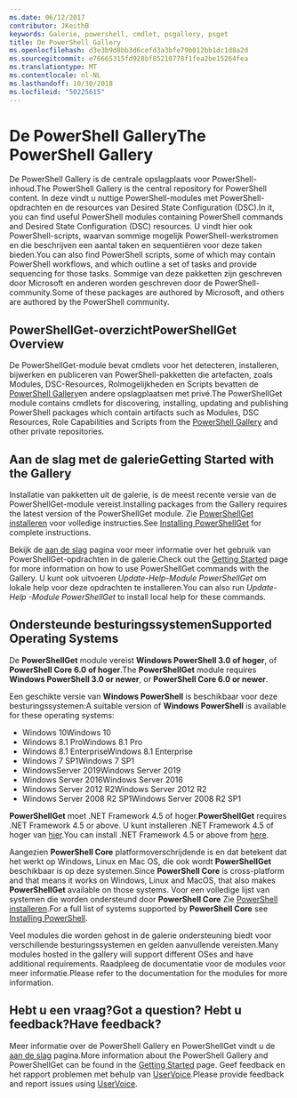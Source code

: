 ```yaml
---
ms.date: 06/12/2017
contributor: JKeithB
keywords: Galerie, powershell, cmdlet, psgallery, psget
title: De PowerShell Gallery
ms.openlocfilehash: d3e3b9d8bb3d6cefd3a3bfe79b012bb1dc1d8a2d
ms.sourcegitcommit: e76665315fd928bf85210778f1fea2be15264fea
ms.translationtype: MT
ms.contentlocale: nl-NL
ms.lasthandoff: 10/30/2018
ms.locfileid: "50225615"
---
```

# <a name="the-powershell-gallery"></a><span data-ttu-id="f3c8e-103">De PowerShell Gallery</span><span class="sxs-lookup"><span data-stu-id="f3c8e-103">The PowerShell Gallery</span></span>

<span data-ttu-id="f3c8e-104">De PowerShell Gallery is de centrale opslagplaats voor PowerShell-inhoud.</span><span class="sxs-lookup"><span data-stu-id="f3c8e-104">The PowerShell Gallery is the central repository for PowerShell content.</span></span> <span data-ttu-id="f3c8e-105">In deze vindt u nuttige PowerShell-modules met PowerShell-opdrachten en de resources van Desired State Configuration (DSC).</span><span class="sxs-lookup"><span data-stu-id="f3c8e-105">In it, you can find useful PowerShell modules containing PowerShell commands and Desired State Configuration (DSC) resources.</span></span>
<span data-ttu-id="f3c8e-106">U vindt hier ook PowerShell-scripts, waarvan sommige mogelijk PowerShell-werkstromen en die beschrijven een aantal taken en sequentiëren voor deze taken bieden.</span><span class="sxs-lookup"><span data-stu-id="f3c8e-106">You can also find PowerShell scripts, some of which may contain PowerShell workflows, and which outline a set of tasks and provide sequencing for those tasks.</span></span> <span data-ttu-id="f3c8e-107">Sommige van deze pakketten zijn geschreven door Microsoft en anderen worden geschreven door de PowerShell-community.</span><span class="sxs-lookup"><span data-stu-id="f3c8e-107">Some of these packages are authored by Microsoft, and others are authored by the PowerShell community.</span></span>

## <a name="powershellget-overview"></a><span data-ttu-id="f3c8e-108">PowerShellGet-overzicht</span><span class="sxs-lookup"><span data-stu-id="f3c8e-108">PowerShellGet Overview</span></span>

<span data-ttu-id="f3c8e-109">De PowerShellGet-module bevat cmdlets voor het detecteren, installeren, bijwerken en publiceren van PowerShell-pakketten die artefacten, zoals Modules, DSC-Resources, Rolmogelijkheden en Scripts bevatten de [PowerShell Gallery](https://www.PowerShellGallery.com)en andere opslagplaatsen met privé.</span><span class="sxs-lookup"><span data-stu-id="f3c8e-109">The PowerShellGet module contains cmdlets for discovering, installing, updating and publishing PowerShell packages which contain artifacts such as Modules, DSC Resources, Role Capabilities and Scripts from the [PowerShell Gallery](https://www.PowerShellGallery.com) and other private repositories.</span></span>

## <a name="getting-started-with-the-gallery"></a><span data-ttu-id="f3c8e-110">Aan de slag met de galerie</span><span class="sxs-lookup"><span data-stu-id="f3c8e-110">Getting Started with the Gallery</span></span>

<span data-ttu-id="f3c8e-111">Installatie van pakketten uit de galerie, is de meest recente versie van de PowerShellGet-module vereist.</span><span class="sxs-lookup"><span data-stu-id="f3c8e-111">Installing packages from the Gallery requires the latest version of the PowerShellGet module.</span></span>
<span data-ttu-id="f3c8e-112">Zie [PowerShellGet installeren](installing-psget.md) voor volledige instructies.</span><span class="sxs-lookup"><span data-stu-id="f3c8e-112">See [Installing PowerShellGet](installing-psget.md) for complete instructions.</span></span>

<span data-ttu-id="f3c8e-113">Bekijk de [aan de slag](getting-started.md) pagina voor meer informatie over het gebruik van PowerShellGet-opdrachten in de galerie.</span><span class="sxs-lookup"><span data-stu-id="f3c8e-113">Check out the [Getting Started](getting-started.md) page for more information on how to use PowerShellGet commands with the Gallery.</span></span> <span data-ttu-id="f3c8e-114">U kunt ook uitvoeren *Update-Help-Module PowerShellGet* om lokale help voor deze opdrachten te installeren.</span><span class="sxs-lookup"><span data-stu-id="f3c8e-114">You can also run *Update-Help -Module PowerShellGet* to install local help for these commands.</span></span>

## <a name="supported-operating-systems"></a><span data-ttu-id="f3c8e-115">Ondersteunde besturingssystemen</span><span class="sxs-lookup"><span data-stu-id="f3c8e-115">Supported Operating Systems</span></span>

<span data-ttu-id="f3c8e-116">De **PowerShellGet** module vereist **Windows PowerShell 3.0 of hoger**, of **PowerShell Core 6.0 of hoger**.</span><span class="sxs-lookup"><span data-stu-id="f3c8e-116">The **PowerShellGet** module requires **Windows PowerShell 3.0 or newer**, or **PowerShell Core 6.0 or newer**.</span></span>

<span data-ttu-id="f3c8e-117">Een geschikte versie van **Windows PowerShell** is beschikbaar voor deze besturingssystemen:</span><span class="sxs-lookup"><span data-stu-id="f3c8e-117">A suitable version of **Windows PowerShell** is available for these operating systems:</span></span>

- <span data-ttu-id="f3c8e-118">Windows 10</span><span class="sxs-lookup"><span data-stu-id="f3c8e-118">Windows 10</span></span>
- <span data-ttu-id="f3c8e-119">Windows 8.1 Pro</span><span class="sxs-lookup"><span data-stu-id="f3c8e-119">Windows 8.1 Pro</span></span>
- <span data-ttu-id="f3c8e-120">Windows 8.1 Enterprise</span><span class="sxs-lookup"><span data-stu-id="f3c8e-120">Windows 8.1 Enterprise</span></span>
- <span data-ttu-id="f3c8e-121">Windows 7 SP1</span><span class="sxs-lookup"><span data-stu-id="f3c8e-121">Windows 7 SP1</span></span>
- <span data-ttu-id="f3c8e-122">WindowsServer 2019</span><span class="sxs-lookup"><span data-stu-id="f3c8e-122">Windows Server 2019</span></span>
- <span data-ttu-id="f3c8e-123">Windows Server 2016</span><span class="sxs-lookup"><span data-stu-id="f3c8e-123">Windows Server 2016</span></span>
- <span data-ttu-id="f3c8e-124">Windows Server 2012 R2</span><span class="sxs-lookup"><span data-stu-id="f3c8e-124">Windows Server 2012 R2</span></span>
- <span data-ttu-id="f3c8e-125">Windows Server 2008 R2 SP1</span><span class="sxs-lookup"><span data-stu-id="f3c8e-125">Windows Server 2008 R2 SP1</span></span>

<span data-ttu-id="f3c8e-126">**PowerShellGet** moet .NET Framework 4.5 of hoger.</span><span class="sxs-lookup"><span data-stu-id="f3c8e-126">**PowerShellGet** requires .NET Framework 4.5 or above.</span></span> <span data-ttu-id="f3c8e-127">U kunt installeren .NET Framework 4.5 of hoger van [hier](https://msdn.microsoft.com/library/5a4x27ek.aspx).</span><span class="sxs-lookup"><span data-stu-id="f3c8e-127">You can install .NET Framework 4.5 or above from [here](https://msdn.microsoft.com/library/5a4x27ek.aspx).</span></span>

<span data-ttu-id="f3c8e-128">Aangezien **PowerShell Core** platformoverschrijdende is en dat betekent dat het werkt op Windows, Linux en Mac OS, die ook wordt **PowerShellGet** beschikbaar is op deze systemen.</span><span class="sxs-lookup"><span data-stu-id="f3c8e-128">Since **PowerShell Core** is cross-platform and that means it works on Windows, Linux and MacOS, that also makes **PowerShellGet** available on those systems.</span></span> <span data-ttu-id="f3c8e-129">Voor een volledige lijst van systemen die worden ondersteund door **PowerShell Core** Zie [PowerShell installeren](/powershell/scripting/setup/installing-powershell).</span><span class="sxs-lookup"><span data-stu-id="f3c8e-129">For a full list of systems supported by **PowerShell Core** see [Installing PowerShell](/powershell/scripting/setup/installing-powershell).</span></span>

<span data-ttu-id="f3c8e-130">Veel modules die worden gehost in de galerie ondersteuning biedt voor verschillende besturingssystemen en gelden aanvullende vereisten.</span><span class="sxs-lookup"><span data-stu-id="f3c8e-130">Many modules hosted in the gallery will support different OSes and have additional requirements.</span></span> <span data-ttu-id="f3c8e-131">Raadpleeg de documentatie voor de modules voor meer informatie.</span><span class="sxs-lookup"><span data-stu-id="f3c8e-131">Please refer to the documentation for the modules for more information.</span></span>

## <a name="got-a-question-have-feedback"></a><span data-ttu-id="f3c8e-132">Hebt u een vraag?</span><span class="sxs-lookup"><span data-stu-id="f3c8e-132">Got a question?</span></span> <span data-ttu-id="f3c8e-133">Hebt u feedback?</span><span class="sxs-lookup"><span data-stu-id="f3c8e-133">Have feedback?</span></span>

<span data-ttu-id="f3c8e-134">Meer informatie over de PowerShell Gallery en PowerShellGet vindt u de [aan de slag](getting-started.md) pagina.</span><span class="sxs-lookup"><span data-stu-id="f3c8e-134">More information about the PowerShell Gallery and PowerShellGet can be found in the [Getting Started](getting-started.md) page.</span></span> <span data-ttu-id="f3c8e-135">Geef feedback en het rapport problemen met behulp van [UserVoice](http://windowsserver.uservoice.com/forums/301869-powershell).</span><span class="sxs-lookup"><span data-stu-id="f3c8e-135">Please provide feedback and report issues using [UserVoice](http://windowsserver.uservoice.com/forums/301869-powershell).</span></span>
